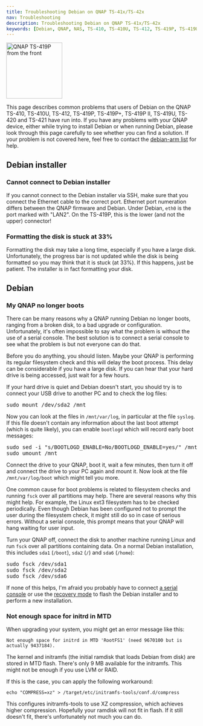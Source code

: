 ```yaml
---
title: Troubleshooting Debian on QNAP TS-41x/TS-42x
nav: Troubleshooting
description: Troubleshooting Debian on QNAP TS-41x/TS-42x
keywords: [Debian, QNAP, NAS, TS-410, TS-410U, TS-412, TS-419P, TS-419U, TS-420, TS-421, troubleshooting, problems]
---
```


<div class="right">
<img src = "../images/r_qnap_ts419p.jpg" class="border" alt="QNAP TS-419P from the front" width="148" height="148" />
</div>

This page describes common problems that users of Debian on the QNAP
TS-410, TS-410U, TS-412, TS-419P, TS-419P+, TS-419P II, TS-419U, TS-420 and TS-421 have run into.  If
you have any problems with your QNAP device, either while trying to install
Debian or when running Debian, please look through this page carefully to
see whether you can find a solution.  If your problem is not covered here,
feel free to contact the <a href =
"http://lists.debian.org/debian-arm/">debian-arm list</a> for help.

<h2 id="installer">Debian installer</h2>

<h3 id="connect">Cannot connect to Debian installer</h3>

If you cannot connect to the Debian installer via SSH, make sure that you
connect the Ethernet cable to the correct port.  Ethernet port numeration
differs between the QNAP firmware and Debian.  Under Debian, `eth0` is the
port marked with "LAN2".  On the TS-419P, this is the lower (and not the
upper) connector!

<h3 id="partman-stuck">Formatting the disk is stuck at 33%</h3>

Formatting the disk may take a long time, especially if you have a large
disk.  Unfortunately, the progress bar is not updated while the disk is
being formatted so you may think that it is stuck (at 33%).  If this
happens, just be patient.  The installer is in fact formatting your disk.

<h2 id="debian">Debian</h2>

<h3 id="no-boot">My QNAP no longer boots</h3>

There can be many reasons why a QNAP running Debian no longer boots,
ranging from a broken disk, to a bad upgrade or configuration.
Unfortunately, it's often impossible to say what the problem is without the
use of a serial console.  The best solution is to connect a serial console
to see what the problem is but not everyone can do that.

Before you do anything, you should listen.  Maybe your QNAP is performing
its regular filesystem check and this will delay the boot process.  This
delay can be considerable if you have a large disk.  If you can hear that
your hard drive is being accessed, just wait for a few hours.

If your hard drive is quiet and Debian doesn't start, you should try is to
connect your USB drive to another PC and to check the log files:

<div class="code">
<pre>
sudo mount /dev/sda2 /mnt
</pre>
</div>

Now you can look at the files in `/mnt/var/log`, in particular at the file
`syslog`.  If this file doesn't contain any information about the last boot
attempt (which is quite likely), you can enable `bootlogd` which will
record early boot messages:

<div class="code">
<pre>
sudo sed -i "s/BOOTLOGD_ENABLE=No/BOOTLOGD_ENABLE=yes/" /mnt/etc/default/bootlogd
sudo umount /mnt
</pre>
</div>

Connect the drive to your QNAP, boot it, wait a few minutes, then turn it
off and connect the drive to your PC again and mount it.  Now look at the
file `/mnt/var/log/boot` which might tell you more.

One common cause for boot problems is related to filesystem checks and
running `fsck` over all partitions may help.  There are several reasons why
this might help.  For example, the Linux ext3 filesystem has to be checked
periodically.  Even though Debian has been configured not to prompt the
user during the filesystem check, it might still do so in case of serious
errors.  Without a serial console, this prompt means that your QNAP will
hang waiting for user input.

Turn your QNAP off, connect the disk to another machine running Linux and
run `fsck` over all partitions containing data.  On a normal Debian
installation, this includes `sda1` (`/boot`), `sda2` (`/`) and `sda6`
(`/home`):

<div class="code">
<pre>
sudo fsck /dev/sda1
sudo fsck /dev/sda2
sudo fsck /dev/sda6
</pre>
</div>

If none of this helps, I'm afraid you probably have to connect <a href =
"../serial/">a serial console</a> or use the <a href =
"../recovery/">recovery mode</a> to flash the Debian installer and to
perform a new installation.

<h3 id="ramdisk-space">Not enough space for initrd in MTD</h3>

When upgrading your system, you might get an error message like this:

    Not enough space for initrd in MTD 'RootFS1' (need 9670100 but is actually 9437184).

The kernel and initramfs (the initial ramdisk that loads Debian from
disk) are stored in MTD flash.  There's only 9 MB available for the
initramfs.  This might not be enough if you use LVM or RAID.

If this is the case, you can apply the following workaround:

    echo "COMPRESS=xz" > /target/etc/initramfs-tools/conf.d/compress

This configures initramfs-tools to use XZ compression, which achieves
higher compression.  Hopefully your ramdisk will not fit in flash.  If
it still doesn't fit, there's unfortunately not much you can do.

